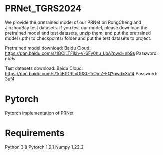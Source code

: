# PRNet_TGRS2024
We provide the pretrained model of our PRNet on RongCheng and JinzhouBay test datasets. If you test our model, please download the pretrained model and test datasets, unzip them, and put the pretrained model (.pth) to checkpoints/ folder and put the test datasets to project.

Pretrained model download:
Baidu Cloud: https://pan.baidu.com/s/1GCjLTFlkh-V-6Fy0hu_LbA?pwd=nb9s  Password: nb9s 

Test datasets download:
Baidu Cloud: https://pan.baidu.com/s/1rIiBfDRLxD08fF1rOmZ-FQ?pwd=3uf4 Password: 3uf4

# Pytorch 
Pytorch implementation of PRNet

# Requirements
Python 3.8
Pytorch 1.9.1
Numpy 1.22.2

